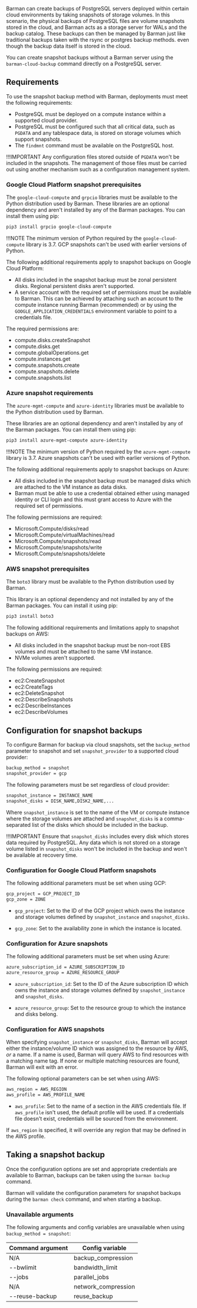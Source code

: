 Barman can create backups of PostgreSQL servers deployed within certain cloud environments by taking snapshots of storage volumes. In this scenario, the physical backups of PostgreSQL files are volume snapshots stored in the cloud, and Barman acts as a storage server for WALs and the backup catalog. These backups can then be managed by Barman just like traditional backups taken with the rsync or postgres backup methods. even though the backup data itself is stored in the cloud.

You can create snapshot backups without a Barman server using the `barman-cloud-backup` command directly on a PostgreSQL server.

## Requirements

To use the snapshot backup method with Barman, deployments must meet the following requirements:

-   PostgreSQL must be deployed on a compute instance within a supported cloud provider.
-   PostgreSQL must be configured such that all critical data, such as `PGDATA` and any tablespace data, is stored on storage volumes which support snapshots.
-   The `findmnt` command must be available on the PostgreSQL host.

!!!IMPORTANT
    Any configuration files stored outside of `PGDATA` won't be included in the snapshots. The management of those files must be carried out using another mechanism such as a configuration management system.

### Google Cloud Platform snapshot prerequisites

The `google-cloud-compute` and `grpcio` libraries must be available to the Python distribution used by Barman. These libraries are an optional dependency and aren't installed by any of the Barman packages. You can install them using pip:
```bash
pip3 install grpcio google-cloud-compute
```
!!!NOTE
    The minimum version of Python required by the `google-cloud-compute` library is 3.7. GCP snapshots can't be used with earlier versions of Python.

The following additional requirements apply to snapshot backups on Google Cloud Platform:

-   All disks included in the snapshot backup must be zonal persistent disks. Regional persistent disks aren't supported.
-   A service account with the required set of permissions must be available to Barman. This can be achieved by attaching such an account to the compute instance running Barman (recommended) or by using the `GOOGLE_APPLICATION_CREDENTIALS` environment variable to point to a credentials file.

The required permissions are:

-   compute.disks.createSnapshot
-   compute.disks.get
-   compute.globalOperations.get
-   compute.instances.get
-   compute.snapshots.create
-   compute.snapshots.delete
-   compute.snapshots.list

### Azure snapshot requirements

The `azure-mgmt-compute` and `azure-identity` libraries must be available to the Python distribution used by Barman.

These libraries are an optional dependency and aren't installed by any of the Barman packages. You can install them using pip:
```bash
pip3 install azure-mgmt-compute azure-identity
```
!!!NOTE
    The minimum version of Python required by the `azure-mgmt-compute` library is 3.7. Azure snapshots can't be used with earlier versions of Python.

The following additional requirements apply to snapshot backups on Azure:

-   All disks included in the snapshot backup must be managed disks which are attached to the VM instance as data disks.
-   Barman must be able to use a credential obtained either using managed identity or CLI login and this must grant access to Azure with the required set of permissions.

The following permissions are required:

-   Microsoft.Compute/disks/read
-   Microsoft.Compute/virtualMachines/read
-   Microsoft.Compute/snapshots/read
-   Microsoft.Compute/snapshots/write
-   Microsoft.Compute/snapshots/delete

### AWS snapshot prerequisites

The `boto3` library must be available to the Python distribution used by Barman.

This library is an optional dependency and not installed by any of the Barman packages. You can install it using pip:
```bash
pip3 install boto3
```
The following additional requirements and limitations apply to snapshot backups on AWS:

-   All disks included in the snapshot backup must be non-root EBS volumes and must be attached to the same VM instance.
-   NVMe volumes aren't supported.

The following permissions are required:

-   ec2:CreateSnapshot
-   ec2:CreateTags
-   ec2:DeleteSnapshot
-   ec2:DescribeSnapshots
-   ec2:DescribeInstances
-   ec2:DescribeVolumes

## Configuration for snapshot backups

To configure Barman for backup via cloud snapshots, set the `backup_method` parameter to snapshot and set `snapshot_provider` to a supported cloud provider:
```bash
backup_method = snapshot
snapshot_provider = gcp
```

The following parameters must be set regardless of cloud provider:
```bash
snapshot_instance = INSTANCE_NAME
snapshot_disks = DISK_NAME,DISK2_NAME,...
```
Where `snapshot_instance` is set to the name of the VM or compute instance where the storage volumes are attached and `snapshot_disks` is a comma-separated list of the disks which should be included in the backup.

!!!IMPORTANT
    Ensure that `snapshot_disks` includes every disk which stores data required by PostgreSQL. Any data which is not stored on a storage volume listed in `snapshot_disks` won't be included in the backup and won't be available at recovery time.

### Configuration for Google Cloud Platform snapshots

The following additional parameters must be set when using GCP:
```bash
gcp_project = GCP_PROJECT_ID
gcp_zone = ZONE
```
- `gcp_project`:  Set to the ID of the GCP project which owns the instance and storage volumes defined by `snapshot_instance` and `snapshot_disks`.

- `gcp_zone`:  Set to the availability zone in which the instance is located.

### Configuration for Azure snapshots

The following additional parameters must be set when using Azure:
```bash
azure_subscription_id = AZURE_SUBSCRIPTION_ID
azure_resource_group = AZURE_RESOURCE_GROUP
```
- `azure_subscription_id`: Set to the ID of the Azure subscription ID which owns the instance and storage volumes defined by `snapshot_instance` and `snapshot_disks`. 

- `azure_resource_group`: Set to the resource group to which the instance and disks belong.

### Configuration for AWS snapshots

When specifying `snapshot_instance` or `snapshot_disks`, Barman will accept either the instance/volume ID which was assigned to the resource by AWS, *or* a name. If a name is used, Barman will query AWS to find resources with a matching name tag. If none or multiple matching resources are found, Barman will exit with an error.

The following optional parameters can be set when using AWS:
```bash
aws_region = AWS_REGION
aws_profile = AWS_PROFILE_NAME
```
- `aws_profile`:  Set to the name of a section in the AWS credentials file. If `aws_profile` isn't used, the default profile will be used. If a credentials file doesn't exist, credentials will be sourced from the environment.

If `aws_region` is specified, it will override any region that may be defined in the AWS profile.

## Taking a snapshot backup

Once the configuration options are set and appropriate credentials are available to Barman, backups can be taken using the `barman backup` command.

Barman will validate the configuration parameters for snapshot backups during the `barman check` command, and when starting a backup.

### Unavailable arguments

The following arguments and config variables are unavailable when using `backup_method = snapshot`:

| **Command argument** | **Config variable** |
|----------------------|---------------------|
| N/A                  | backup_compression  |
| --bwlimit            | bandwidth_limit     |
| --jobs               | parallel_jobs       |
| N/A                  | network_compression |
| --reuse-backup       | reuse_backup        |



